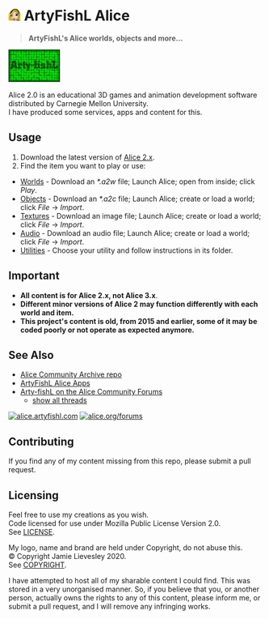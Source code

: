 ﻿# ![Logo](.repo/alice_24x24.png) ArtyFishL Alice

> **ArtyFishL's Alice worlds, objects and more…**

[![ArtyFishL](.repo/artyfishl_64x102.jpg)](https://artyfishl.com)

Alice 2.0 is an educational 3D games and animation development software distributed by Carnegie Mellon University.  
I have produced some services, apps and content for this.

## Usage

1. Download the latest version of [Alice 2.x](https://www.alice.org/get-alice/alice-2/).
2. Find the item you want to play or use:

- [Worlds](worlds) - Download an _\*.a2w_ file; Launch Alice; open from inside; click _Play_.
- [Objects](objects) - Download an _\*.a2c_ file; Launch Alice; create or load a world; click _File_ -> _Import_.
- [Textures](textures) - Download an image file; Launch Alice; create or load a world; click _File_ -> _Import_.
- [Audio](audio) - Download an audio file; Launch Alice; create or load a world; click _File_ -> _Import_.
- [Utilities](utilities) - Choose your utility and follow instructions in its folder.

## Important

- **All content is for Alice 2.x, not Alice 3.x**.
- **Different minor versions of Alice 2 may function differently with each world and item.**
- **This project's content is old, from 2015 and earlier, some of it may be coded poorly or not operate as expected anymore.**

## See Also

- [Alice Community Archive repo](https://github.com/jamiegluk/alice-community/)
- [ArtyFishL Alice Apps](https://alice.artyfishl.com/)
- [Arty-fishL on the Alice Community Forums](https://www.alice.org/forums/member.php?u=2496)
  - [show all threads](https://www.alice.org/forums/search.php?searchid=10581979)

[![alice.artyfishl.com](https://img.shields.io/website?url=https%3A%2F%2Falice.artyfishl.com&label=alice.artyfishl.com)](https://alice.artyfishl.com)
[![alice.org/forums](https://img.shields.io/website?url=https%3A%2F%2Falice.org/forums&label=alice.org/forums)](https://alice.org/forums)

## Contributing

If you find any of my content missing from this repo, please submit a pull request.

## Licensing

Feel free to use my creations as you wish.  
Code licensed for use under Mozilla Public License Version 2.0.  
See [LICENSE](LICENSE).

My logo, name and brand are held under Copyright, do not abuse this.  
© Copyright Jamie Lievesley 2020.  
See [COPYRIGHT](COPYRIGHT.md).

I have attempted to host all of my sharable content I could find. This was stored in a very unorganised manner. So, if you believe that you, or another person, actually owns the rights to any of this content, please inform me, or submit a pull request, and I will remove any infringing works. 
